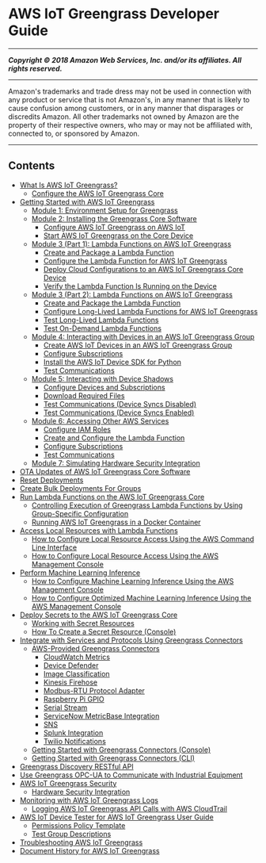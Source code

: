 # AWS IoT Greengrass Developer Guide

-----
*****Copyright &copy; 2018 Amazon Web Services, Inc. and/or its affiliates. All rights reserved.*****

-----
Amazon's trademarks and trade dress may not be used in 
     connection with any product or service that is not Amazon's, 
     in any manner that is likely to cause confusion among customers, 
     or in any manner that disparages or discredits Amazon. All other 
     trademarks not owned by Amazon are the property of their respective
     owners, who may or may not be affiliated with, connected to, or 
     sponsored by Amazon.

-----
## Contents
+ [What Is AWS IoT Greengrass?](what-is-gg.md)
   + [Configure the AWS IoT Greengrass Core](gg-core.md)
+ [Getting Started with AWS IoT Greengrass](gg-gs.md)
   + [Module 1: Environment Setup for Greengrass](module1.md)
   + [Module 2: Installing the Greengrass Core Software](module2.md)
      + [Configure AWS IoT Greengrass on AWS IoT](gg-config.md)
      + [Start AWS IoT Greengrass on the Core Device](gg-device-start.md)
   + [Module 3 (Part 1): Lambda Functions on AWS IoT Greengrass](module3-I.md)
      + [Create and Package a Lambda Function](create-lambda.md)
      + [Configure the Lambda Function for AWS IoT Greengrass](config-lambda.md)
      + [Deploy Cloud Configurations to an AWS IoT Greengrass Core Device](configs-core.md)
      + [Verify the Lambda Function Is Running on the Device](lambda-check.md)
   + [Module 3 (Part 2): Lambda Functions on AWS IoT Greengrass](module3-II.md)
      + [Create and Package the Lambda Function](package.md)
      + [Configure Long-Lived Lambda Functions for AWS IoT Greengrass](long-lived.md)
      + [Test Long-Lived Lambda Functions](long-testing.md)
      + [Test On-Demand Lambda Functions](on-demand.md)
   + [Module 4: Interacting with Devices in an AWS IoT Greengrass Group](module4.md)
      + [Create AWS IoT Devices in an AWS IoT Greengrass Group](device-group.md)
      + [Configure Subscriptions](config-subs.md)
      + [Install the AWS IoT Device SDK for Python](IoT-SDK.md)
      + [Test Communications](test-comms.md)
   + [Module 5: Interacting with Device Shadows](module5.md)
      + [Configure Devices and Subscriptions](config-dev-subs.md)
      + [Download Required Files](file-download.md)
      + [Test Communications (Device Syncs Disabled)](comms-disabled.md)
      + [Test Communications (Device Syncs Enabled)](comms-enabled.md)
   + [Module 6: Accessing Other AWS Services](module6.md)
      + [Configure IAM Roles](config-iam-roles.md)
      + [Create and Configure the Lambda Function](create-config-lambda.md)
      + [Configure Subscriptions](config_subs.md)
      + [Test Communications](comms-test.md)
   + [Module 7: Simulating Hardware Security Integration](console-mod7.md)
+ [OTA Updates of AWS IoT Greengrass Core Software](core-ota-update.md)
+ [Reset Deployments](reset-deployments-scenario.md)
+ [Create Bulk Deployments For Groups](bulk-deploy-cli.md)
+ [Run Lambda Functions on the AWS IoT Greengrass Core](lambda-functions.md)
   + [Controlling Execution of Greengrass Lambda Functions by Using Group-Specific Configuration](lambda-group-config.md)
   + [Running AWS IoT Greengrass in a Docker Container](run-gg-in-docker-container.md)
+ [Access Local Resources with Lambda Functions](access-local-resources.md)
   + [How to Configure Local Resource Access Using the AWS Command Line Interface](lra-cli.md)
   + [How to Configure Local Resource Access Using the AWS Management Console](lra-console.md)
+ [Perform Machine Learning Inference](ml-inference.md)
   + [How to Configure Machine Learning Inference Using the AWS Management Console](ml-console.md)
   + [How to Configure Optimized Machine Learning Inference Using the AWS Management Console](ml-dlc-console.md)
+ [Deploy Secrets to the AWS IoT Greengrass Core](secrets.md)
   + [Working with Secret Resources](secrets-using.md)
   + [How To Create a Secret Resource (Console)](secrets-console.md)
+ [Integrate with Services and Protocols Using Greengrass Connectors](connectors.md)
   + [AWS-Provided Greengrass Connectors](connectors-list.md)
      + [CloudWatch Metrics](cloudwatch-metrics-connector.md)
      + [Device Defender](device-defender-connector.md)
      + [Image Classification](image-classification-connector.md)
      + [Kinesis Firehose](kinesis-firehose-connector.md)
      + [Modbus-RTU Protocol Adapter](modbus-protocol-adapter-connector.md)
      + [Raspberry Pi GPIO](raspberrypi-gpio-connector.md)
      + [Serial Stream](serial-stream-connector.md)
      + [ServiceNow MetricBase Integration](servicenow-connector.md)
      + [SNS](sns-connector.md)
      + [Splunk Integration](splunk-connector.md)
      + [Twilio Notifications](twilio-notifications-connector.md)
   + [Getting Started with Greengrass Connectors (Console)](connectors-console.md)
   + [Getting Started with Greengrass Connectors (CLI)](connectors-cli.md)
+ [Greengrass Discovery RESTful API](gg-discover-api.md)
+ [Use Greengrass OPC-UA to Communicate with Industrial Equipment](opcua.md)
+ [AWS IoT Greengrass Security](gg-sec.md)
   + [Hardware Security Integration](hardware-security.md)
+ [Monitoring with AWS IoT Greengrass Logs](greengrass-logs-overview.md)
   + [Logging AWS IoT Greengrass API Calls with AWS CloudTrail](logging-using-cloudtrail.md)
+ [AWS IoT Device Tester for AWS IoT Greengrass User Guide](device-tester-for-greengrass-ug.md)
   + [Permissions Policy Template](policy-template.md)
   + [Test Group Descriptions](dt-test-groups.md)
+ [Troubleshooting AWS IoT Greengrass](gg-troubleshooting.md)
+ [Document History for AWS IoT Greengrass](doc-history.md)